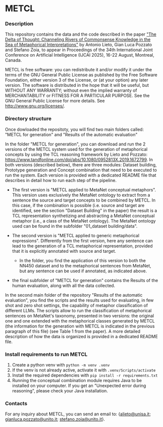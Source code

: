 # METCL

### Description

This repository contains the data and the code described in the paper ["The Delta of Thought: Channeling Rivers of Commonsense Knowledge in the Sea of Metaphorical Interpretations"](https://github.com/StefanoZoia/METCL/blob/main/IJCAI__25_Lieto_Pozzato_Zoia.pdf) by Antonio Lieto, Gian Luca Pozzato and Stefano Zoia, to appear in Proceedings of the 34th International Joint Conference on Artificial Intelligence (IJCAI 2025), 16-22 August, Montreal, Canada.

METCL is free software: you can redistribute it and/or modify it under the terms of the GNU General Public License as published by the Free Software Foundation, either version 3 of the License, or (at your option) any later version. The software is distributed in the hope that it will be useful, but WITHOUT ANY WARRANTY; without even the implied warranty of MERCHANTABILITY or FITNESS FOR A PARTICULAR PURPOSE. See the GNU General Public License for more details. See http://www.gnu.org/licenses/.

### Directory structure

Once dowloaded the repositoty, you will find two main folders called: "METCL for generation" and "Results of the automatic evaluation"

In the folder "METCL for generation", you can download and run the 2 versions of the METCL system used for the generation of metaphorical concepts by using the TCL reasoning framework by Lieto and Pozzato: https://www.tandfonline.com/doi/abs/10.1080/0952813X.2019.1672799. In both versions (described below), there are three modules: Dataset building, Prototype generation and Concept combination that need to be executed to run the system. Each version is provided with a dedicated README file that describes in detail how to run each step of the pipeline.

- The first version is "METCL applied to MetaNet conceptual metaphors". This version uses exclusively the MetaNet ontology to extract from a sentence the source and target concepts to be combined by METCL. In this case, if the combination is possible (i.e. source and target are identified, see the section "Dataset Building" in the paper) the result is a TCL representation synthetizing and abstracting a MetaNet conceptual metaphor (i.e., a class of the MetaNet ontology). The MetaNet ontology used can be found in the subfolder "01_dataset building/data".

- The second version is "METCL applied to generic metaphorical expressions". Differently from the first version, here any sentence can lead to the generation of a TCL metaphorical representation, provided that it is explicitly annotated with source and target.
    - In the folder, you find the application of this version to both the NN450 dataset and to the metaphorical sentences from MetaNet, but any sentence can be used if annotated, as indicated above.

- the final subfolder of "METCL for generation" contains the Results of the human evaluation, along with all the data collected.

In the second main folder of the repository "Results of the automatic evaluation", you find the scripts and the results used for evaluating, in few shot and zero shot settings, the capability of metaphor classification of different LLMs. The scripts allow to run the classification of metaphorical sentences on MetaNet's taxonomy, presented in two versions: the original one and one extended with the metaphorical classes generated by METCL (the information for the generation with METCL is indicated in the previous paragraph of this file) (see Table 1 from the paper). A more detailed description of how the data is organized is provided in a dedicated README file.


### Install requirements to run METCL

1. Create a python venv with `python -m venv .venv`
2. If the venv is not already active, activate it with `.venv/Scripts/activate`
3. Install the required dependencies with `pip install -r requirements.txt`
4. Running the conceptual combination module requires Java to be installed on your computer. If you get an "Unexpected error during reasoning", please check your Java installation.

### Contacts

For any inquiry about METCL, you can send an email to: {alieto@unisa.it; gianluca.pozzato@unito.it; stefano.zoia@unito.it}.
